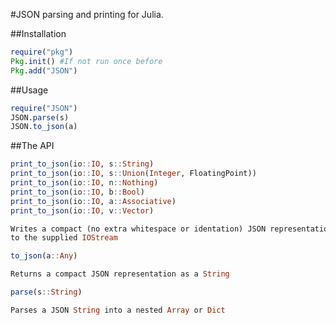 #JSON parsing and printing for Julia.

##Installation

```julia
require("pkg")
Pkg.init() #If not run once before
Pkg.add("JSON")
```

##Usage

```julia
require("JSON")
JSON.parse(s)
JSON.to_json(a)
```

##The API

```julia
print_to_json(io::IO, s::String)
print_to_json(io::IO, s::Union(Integer, FloatingPoint))
print_to_json(io::IO, n::Nothing)
print_to_json(io::IO, b::Bool)
print_to_json(io::IO, a::Associative)
print_to_json(io::IO, v::Vector)

Writes a compact (no extra whitespace or identation) JSON representation
to the supplied IOStream
```

```julia
to_json(a::Any)

Returns a compact JSON representation as a String
```

```julia
parse(s::String)

Parses a JSON String into a nested Array or Dict
```